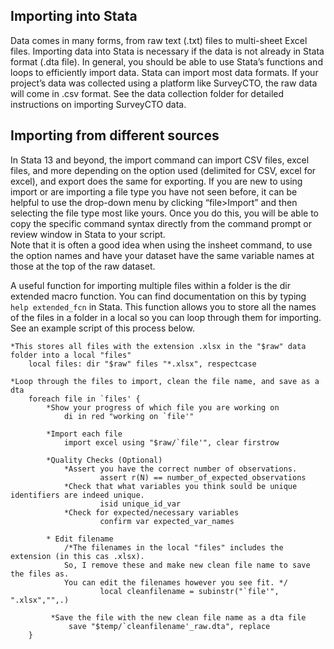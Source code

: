 ## Importing into Stata
Data comes in many forms, from raw text (.txt) files to multi-sheet Excel files. Importing data into Stata is necessary if the data is not already in Stata format (.dta file). In general, you should be able to use Stata’s functions and loops to efficiently import data. Stata can import most data formats. If your project’s data was collected using a platform like SurveyCTO, the raw data will come in .csv format. See the data collection folder for detailed instructions on importing SurveyCTO data. 

## Importing from different sources 
In Stata 13 and beyond, the import command can import CSV files, excel files, and more depending on the option used (delimited for CSV, excel for excel), and export does the same for exporting. If you are new to using import or are importing a file type you have not seen before, it can be helpful to use the drop-down menu by clicking “file>Import” and then selecting the file type most like yours. Once you do this, you will be able to copy the specific command syntax directly from the command prompt or review window in Stata to your script.  
Note that it is often a good idea when using the insheet command, to use the option names and have your dataset have the same variable names at those at the top of the raw dataset.

A useful function for importing multiple files within a folder is the dir extended macro function. You can find documentation on this by typing `help extended_fcn` in Stata.  This function allows you to store all the names of the files in a folder in a local so you can loop through them for importing. See an example script of this process below. 

````
*This stores all files with the extension .xlsx in the "$raw" data folder into a local "files"
    local files: dir "$raw" files "*.xlsx", respectcase 

*Loop through the files to import, clean the file name, and save as a dta
	foreach file in `files' {
		*Show your progress of which file you are working on
			di in red "working on `file'"
  	
		*Import each file
			import excel using "$raw/`file'", clear firstrow

  		*Quality Checks (Optional)
	  		*Assert you have the correct number of observations.
		    		assert r(N) == number_of_expected_observations
		 	*Check that what variables you think sould be unique identifiers are indeed unique. 
          			isid unique_id_var
	  		*Check for expected/necessary variables
	      			confirm var expected_var_names

	  	* Edit filename 
			/*The filenames in the local "files" includes the extension (in this cas .xlsx). 
			So, I remove these and make new clean file name to save the files as.
			You can edit the filenames however you see fit. */
    				local cleanfilename = subinstr("`file'", ".xlsx","",.)

	 	 *Save the file with the new clean file name as a dta file
	 		 save "$temp/`cleanfilename'_raw.dta", replace
	}	
````

